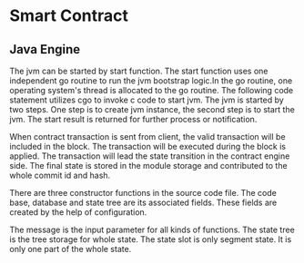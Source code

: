 # Smart Contract

## Java Engine

The jvm can be started by start function. The start function uses one independent go routine to run the jvm bootstrap logic.In the go routine, one operating system's thread is allocated to the go routine. The following code statement utilizes cgo to invoke c code to start jvm. The jvm is started by two steps. One step is to create jvm instance, the second step is to start the jvm. The start result is returned for further process or notification. 

When contract transaction is sent from client, the valid transaction will be included in the block. The transaction will be executed during the block is applied. The transaction will lead the state transition in the contract engine side. The final state is stored in the module storage and contributed to the whole commit id and hash.

There are three constructor functions in the source code file. The code base, database and state tree are its associated fields. These fields are created by the help of configuration.

The message is the input parameter for all kinds of functions. The state tree is the tree storage for whole state. The state slot is only segment state. It is only one part of the whole state.
